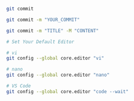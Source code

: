 ```bash
git commit
```

```bash
git commit -m "YOUR_COMMIT"
```

```bash
git commit -m "TITLE" -M "CONTENT"
```

```bash
# Set Your Default Editor

# vi
git config --global core.editor "vi"

# nano
git config --global core.editor "nano"

# VS Code
git config --global core.editor "code --wait"
```
